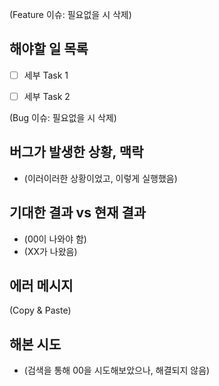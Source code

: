 (Feature 이슈: 필요없을 시 삭제)
## 해야할 일 목록
- [ ] 세부 Task 1
- [ ] 세부 Task 2


(Bug 이슈: 필요없을 시 삭제)
## 버그가 발생한 상황, 맥락
- (이러이러한 상황이었고, 이렇게 실행했음)

## 기대한 결과 vs 현재 결과
- (00이 나와야 함)
- (XX가 나왔음)

## 에러 메시지
(Copy & Paste)

## 해본 시도
- (검색을 통해 00을 시도해보았으나, 해결되지 않음)

